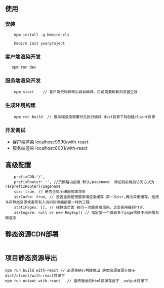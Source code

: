 ## 使用
### 安装
```
    npm install -g hmbird-cli
    
    hmbird init yourproject
```

### 客户端渲染开发
``` 
   npm run dev 
```

### 服务端渲染开发
```
    npm start    // 客户端代码修改后自动编译，目前需要刷新浏览器生效
```

### 生成环境构建
```
    npm run build  // 服务端渲染部署时先执行编译 dist目录下将创建client目录
```

### 开发调试  
- 客户端渲染   localhost:9990/with-react
- 服务端渲染  localhost:8001/with-react


## 高级配置
```
    prefixCDN:'/',
    prefixRouter: '', //页面路由前缀 默认/pagename  添加后前缀后访问方式为 /${prefixRouter}/pagename
    ssr: true, // 是否全局关闭服务端渲染
    ssrCache: true, // 是否全局使用服务端渲染缓存 第一次ssr,再次采用缓存，适用与存静态资源或者所有人访问的页面都是一样的工程
    statiPages: [], // 纯静态页面 执行一次服务端渲染，之后采用缓存html
    ssrIngore: null or new RegExp() // 指定某一个或者多个page项目不采用服务端渲染

```

## 静态资源CDN部署
```

```


## 项目静态资源导出
```
npm run build with-react // 必须先执行构建输出 静态资源目录存放于 dist/client/with-react目录下
npm run output with-react   // 最终输出的html资源存放于 _output目录下
```